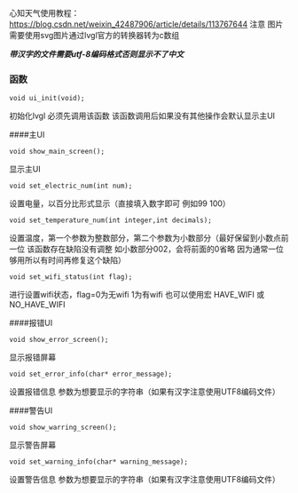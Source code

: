 心知天气使用教程：https://blog.csdn.net/weixin_42487906/article/details/113767644
注意 图片需要使用svg图片通过lvgl官方的转换器转为c数组

***带汉字的文件需要utf-8编码格式否则显示不了中文***
### 函数
```
void ui_init(void);
```
初始化lvgl 必须先调用该函数 该函数调用后如果没有其他操作会默认显示主UI

####主UI
```
void show_main_screen();
```
显示主UI

```
void set_electric_num(int num);
```
设置电量，以百分比形式显示（直接填入数字即可 例如99 100）

```
void set_temperature_num(int integer,int decimals);
```
设置温度，第一个参数为整数部分，第二个参数为小数部分（最好保留到小数点前一位 该函数存在缺陷没有调整 如小数部分002，会将前面的0省略 因为通常一位够用所以有时间再修复这个缺陷）

```
void set_wifi_status(int flag);
```
进行设置wifi状态，flag=0为无wifi 1为有wifi
也可以使用宏  HAVE_WIFI  或  NO_HAVE_WIFI

####报错UI
```
void show_error_screen();
```
显示报错屏幕

```
void set_error_info(char* error_message);
```
设置报错信息  参数为想要显示的字符串（如果有汉字注意使用UTF8编码文件）

####警告UI
```
void show_warring_screen();
```
显示警告屏幕
```
void set_warning_info(char* warning_message);
```
设置警告信息  参数为想要显示的字符串（如果有汉字注意使用UTF8编码文件）